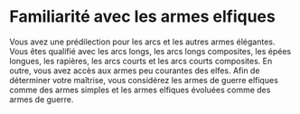 # Familiarité avec les armes elfiques

<p>Vous avez une prédilection pour les arcs et les autres armes élégantes. Vous êtes qualifié avec les arcs longs, les arcs longs composites, les épées longues, les rapières, les arcs courts et les arcs courts composites. En outre, vous avez accès aux armes peu courantes des elfes. Afin de déterminer votre maîtrise, vous considérez les armes de guerre elfiques comme des armes simples et les armes elfiques évoluées comme des armes de guerre.</p>